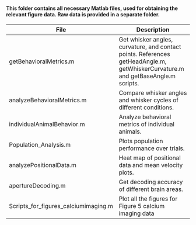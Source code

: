 #### This folder contains all necessary Matlab files, used for obtaining the relevant figure data. Raw data is provided in a separate folder.

| File | Description |
|----------|----------|
| getBehavioralMetrics.m | Get whisker angles, curvature, and contact points. References getHeadAngle.m, getWhiskerCurvature.m and getBaseAngle.m scripts. |
| analyzeBehavioralMetrics.m | Compare whisker angles and whisker cycles of different conditions. |
| individualAnimalBehavior.m | Analyze behavioral metrics of individual animals. |
| Population_Analysis.m | Plots population performance over trials.
| analyzePositionalData.m | Heat map of positional data and mean velocity plots. |
| apertureDecoding.m | Get decoding accuracy of different brain areas. |
| Scripts_for_figures_calciumimaging.m | Plot all the figures for Figure 5 calcium imaging data |
